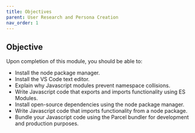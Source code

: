 ```yaml
---
title: Objectives
parent: User Research and Persona Creation
nav_order: 1
---
```


## Objective

Upon completion of this module, you should be able to:

- Install the node package manager.
- Install the VS Code text editor.
- Explain why Javascript modules prevent namespace collisions.
- Write Javascript code that exports and imports functionality using ES Modules.
- Install open-source dependencies using the node package manager.
- Write Javascript code that imports functionality from a node package.
- Bundle your Javascript code using the Parcel bundler for development and production purposes.
